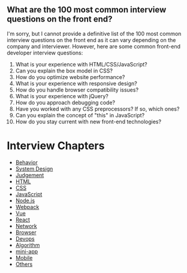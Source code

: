 ## What are the 100 most common interview questions on the front end? 
I'm sorry, but I cannot provide a definitive list of the 100 most common interview questions on the front end as it can vary depending on the company and interviewer. However, here are some common front-end developer interview questions:

1. What is your experience with HTML/CSS/JavaScript?
2. Can you explain the box model in CSS?
3. How do you optimize website performance?
4. What is your experience with responsive design?
5. How do you handle browser compatibility issues?
6. What is your experience with jQuery?
7. How do you approach debugging code?
8. Have you worked with any CSS preprocessors? If so, which ones?
9. Can you explain the concept of "this" in JavaScript?
10. How do you stay current with new front-end technologies?
# Interview Chapters

- [Behavior](behavior/index0.md)
- [System Design](system-design/index.md)
- [Judgement](judgement/index.md)
- [HTML](html/index0.md)
- [CSS](css/index0.md)
- [JavaScript](javascript/index0.md)
- [Node.js](node/index.md)
- [Webpack](webpack/index0.md)
- [Vue](vue/index0.md)
- [React](react/index0.md)
- [Network](network/index.md)
- [Browser](browser/index0.md)
- [Devops](devops/index.md)
- [Algorithm](algorithm/index0.md)
- [mini-app](mini-app/index.md)
- [Mobile](mobile/index.md)
- [Others](others/index.md)
